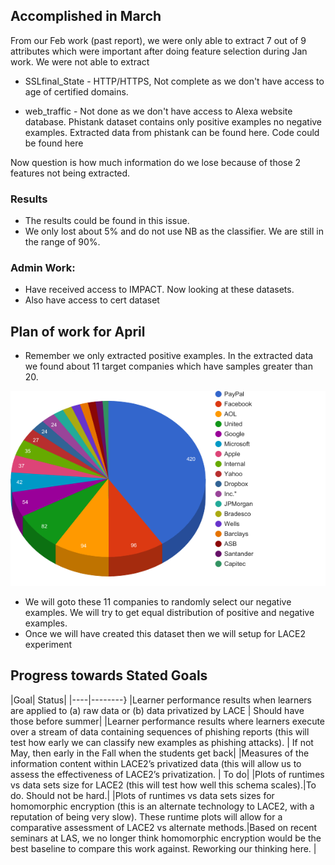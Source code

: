 ## Accomplished in March
 
From our Feb work (past report), we were only able to extract 7 out of 9 attributes which were important after doing feature selection during Jan work. We were not able to extract 

- SSLfinal_State - HTTP/HTTPS, Not complete as we don't have access to age of certified domains.

- web_traffic - Not done as we don't have access to Alexa website database.
Phistank dataset contains only positive examples no negative examples. Extracted data from phistank can be found here. Code could be found here

Now question is how much information do we lose because of those 2 features not being extracted.

### Results

- The results could be found in this issue. 
- We only lost about 5% and do not use NB as the classifier. We are still in the range of 90%.

### Admin Work:

- Have received access to IMPACT. Now looking at these datasets.
- Also have access to cert dataset

## Plan of work for April

- Remember we only extracted positive examples. In the extracted data we found about 11 target companies which have samples greater than 20. 

![file](https://github.com/ai-se/LAS-Phishing/raw/master/dataset/image.png)

- We will goto these 11 companies to randomly select our negative examples. We will try to get equal distribution of positive and negative examples.
- Once we will have created this dataset then we will setup for LACE2 experiment

## Progress towards Stated Goals

|Goal| Status|
|----|--------}
|Learner performance results when learners are applied to (a) raw data or (b) data privatized by LACE | Should have those before summer|
|Learner performance results where learners execute over a stream of data containing sequences of phishing reports (this will test how early we can classify new examples as phishing attacks). | If not May, then early in the Fall when the students get back|
|Measures of the information content within LACE2’s privatized data (this will allow us to assess the effectiveness of LACE2’s privatization. | To do|
|Plots of runtimes vs data sets size for LACE2 (this will test how well this schema scales).|To do. Should not be hard.|
|Plots of runtimes vs data sets sizes for homomorphic encryption (this is an alternate technology to LACE2, with a
reputation of being very slow). These runtime plots will allow for a comparative assessment of LACE2 vs alternate
methods.|Based on recent seminars at LAS, we no longer think  homomorphic encryption would be the best baseline to compare this work against. Reworking our thinking here. |
